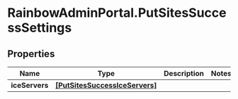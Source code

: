 # RainbowAdminPortal.PutSitesSuccessSettings

## Properties

Name | Type | Description | Notes
------------ | ------------- | ------------- | -------------
**iceServers** | [**[PutSitesSuccessIceServers]**](PutSitesSuccessIceServers.md) |  | 


